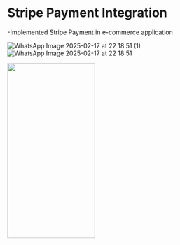# Stripe Payment Integration
-Implemented Stripe Payment in e-commerce application

![WhatsApp Image 2025-02-17 at 22 18 51 (1)](https://github.com/user-attachments/assets/05a906bf-35b5-4f33-a22a-dc410b003abb)
![WhatsApp Image 2025-02-17 at 22 18 51](https://github.com/user-attachments/assets/96eec956-fb88-4617-9718-1cc5880c1f7f)

<img src="https://github.com/user-attachments/assets/05a906bf-35b5-4f33-a22a-dc410b003abb" width="200" height="400" />


